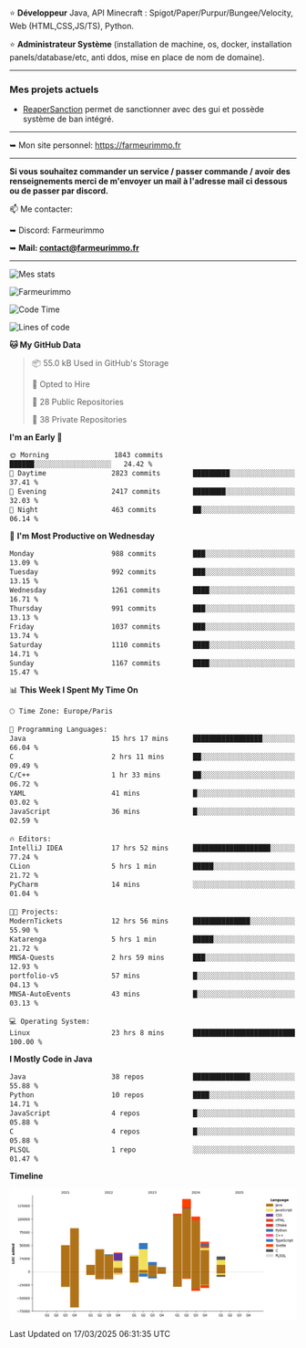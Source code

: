 ⭐ **Développeur** Java, API Minecraft : Spigot/Paper/Purpur/Bungee/Velocity, Web (HTML,CSS,JS/TS), Python.

⭐ **Administrateur Système** (installation de machine, os, docker, installation panels/database/etc, anti ddos, mise en place de nom de domaine).

---

### Mes projets actuels
- [ReaperSanction](https://www.spigotmc.org/resources/reapersanction.89580/) permet de sanctionner avec des gui et possède système de ban intégré.

---

➥ Mon site personnel: https://farmeurimmo.fr

---

**Si vous souhaitez commander un service / passer commande / avoir des renseignements merci de m'envoyer un mail à l'adresse mail ci dessous ou de passer par discord.**

📫 Me contacter:
 
   ➥ Discord: Farmeurimmo
   
   ➥ **Mail: contact@farmeurimmo.fr**

---

![Mes stats](https://github-readme-stats.farmeurimmo.fr/api?username=Farmeurimmo&count_private=true&show_icons=true&theme=radical)

<img src="https://komarev.com/ghpvc/?username=Farmeurimmo" alt="Farmeurimmo" />

<!--START_SECTION:waka-->
![Code Time](http://img.shields.io/badge/Code%20Time-1%2C920%20hrs%2032%20mins-blue)

![Lines of code](https://img.shields.io/badge/From%20Hello%20World%20I%27ve%20Written-809.4%20thousand%20lines%20of%20code-blue)

**🐱 My GitHub Data** 

> 📦 55.0 kB Used in GitHub's Storage 
 > 
> 💼 Opted to Hire
 > 
> 📜 28 Public Repositories 
 > 
> 🔑 38 Private Repositories 
 > 
**I'm an Early 🐤** 

```text
🌞 Morning                1843 commits        ██████░░░░░░░░░░░░░░░░░░░   24.42 % 
🌆 Daytime                2823 commits        █████████░░░░░░░░░░░░░░░░   37.41 % 
🌃 Evening                2417 commits        ████████░░░░░░░░░░░░░░░░░   32.03 % 
🌙 Night                  463 commits         ██░░░░░░░░░░░░░░░░░░░░░░░   06.14 % 
```
📅 **I'm Most Productive on Wednesday** 

```text
Monday                   988 commits         ███░░░░░░░░░░░░░░░░░░░░░░   13.09 % 
Tuesday                  992 commits         ███░░░░░░░░░░░░░░░░░░░░░░   13.15 % 
Wednesday                1261 commits        ████░░░░░░░░░░░░░░░░░░░░░   16.71 % 
Thursday                 991 commits         ███░░░░░░░░░░░░░░░░░░░░░░   13.13 % 
Friday                   1037 commits        ███░░░░░░░░░░░░░░░░░░░░░░   13.74 % 
Saturday                 1110 commits        ████░░░░░░░░░░░░░░░░░░░░░   14.71 % 
Sunday                   1167 commits        ████░░░░░░░░░░░░░░░░░░░░░   15.47 % 
```


📊 **This Week I Spent My Time On** 

```text
🕑︎ Time Zone: Europe/Paris

💬 Programming Languages: 
Java                     15 hrs 17 mins      █████████████████░░░░░░░░   66.04 % 
C                        2 hrs 11 mins       ██░░░░░░░░░░░░░░░░░░░░░░░   09.49 % 
C/C++                    1 hr 33 mins        ██░░░░░░░░░░░░░░░░░░░░░░░   06.72 % 
YAML                     41 mins             █░░░░░░░░░░░░░░░░░░░░░░░░   03.02 % 
JavaScript               36 mins             █░░░░░░░░░░░░░░░░░░░░░░░░   02.59 % 

🔥 Editors: 
IntelliJ IDEA            17 hrs 52 mins      ███████████████████░░░░░░   77.24 % 
CLion                    5 hrs 1 min         █████░░░░░░░░░░░░░░░░░░░░   21.72 % 
PyCharm                  14 mins             ░░░░░░░░░░░░░░░░░░░░░░░░░   01.04 % 

🐱‍💻 Projects: 
ModernTickets            12 hrs 56 mins      ██████████████░░░░░░░░░░░   55.90 % 
Katarenga                5 hrs 1 min         █████░░░░░░░░░░░░░░░░░░░░   21.72 % 
MNSA-Quests              2 hrs 59 mins       ███░░░░░░░░░░░░░░░░░░░░░░   12.93 % 
portfolio-v5             57 mins             █░░░░░░░░░░░░░░░░░░░░░░░░   04.13 % 
MNSA-AutoEvents          43 mins             █░░░░░░░░░░░░░░░░░░░░░░░░   03.13 % 

💻 Operating System: 
Linux                    23 hrs 8 mins       █████████████████████████   100.00 % 
```

**I Mostly Code in Java** 

```text
Java                     38 repos            ██████████████░░░░░░░░░░░   55.88 % 
Python                   10 repos            ████░░░░░░░░░░░░░░░░░░░░░   14.71 % 
JavaScript               4 repos             █░░░░░░░░░░░░░░░░░░░░░░░░   05.88 % 
C                        4 repos             █░░░░░░░░░░░░░░░░░░░░░░░░   05.88 % 
PLSQL                    1 repo              ░░░░░░░░░░░░░░░░░░░░░░░░░   01.47 % 
```



**Timeline**

![Lines of Code chart](https://raw.githubusercontent.com/Farmeurimmo/Farmeurimmo/main/assets/bar_graph.png)


 Last Updated on 17/03/2025 06:31:35 UTC
<!--END_SECTION:waka-->
